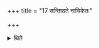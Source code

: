 +++
title = "17 सन्तिष्ठते नाचिकेतः"

+++

<details><summary>थिते</summary>

17. (Thereby the description of) the Nāciketa (fire-altar building stands completely established (i.e. concloded).  
</details>
